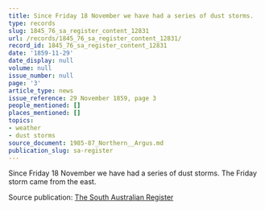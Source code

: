```yaml
---
title: Since Friday 18 November we have had a series of dust storms.
type: records
slug: 1845_76_sa_register_content_12831
url: /records/1845_76_sa_register_content_12831/
record_id: 1845_76_sa_register_content_12831
date: '1859-11-29'
date_display: null
volume: null
issue_number: null
page: '3'
article_type: news
issue_reference: 29 November 1859, page 3
people_mentioned: []
places_mentioned: []
topics:
- weather
- dust storms
source_document: 1985-87_Northern__Argus.md
publication_slug: sa-register
---
```


Since Friday 18 November we have had a series of dust storms.  The Friday storm came from the east.

Source publication: [The South Australian Register](/publications/sa-register/)
